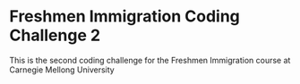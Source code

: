 # Freshmen Immigration Coding Challenge 2

This is the second coding challenge for the Freshmen Immigration course at Carnegie Mellong University
